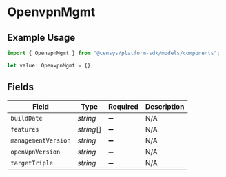 # OpenvpnMgmt

## Example Usage

```typescript
import { OpenvpnMgmt } from "@censys/platform-sdk/models/components";

let value: OpenvpnMgmt = {};
```

## Fields

| Field               | Type                | Required            | Description         |
| ------------------- | ------------------- | ------------------- | ------------------- |
| `buildDate`         | *string*            | :heavy_minus_sign:  | N/A                 |
| `features`          | *string*[]          | :heavy_minus_sign:  | N/A                 |
| `managementVersion` | *string*            | :heavy_minus_sign:  | N/A                 |
| `openVpnVersion`    | *string*            | :heavy_minus_sign:  | N/A                 |
| `targetTriple`      | *string*            | :heavy_minus_sign:  | N/A                 |